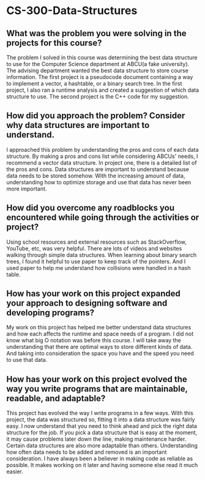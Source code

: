 # CS-300-Data-Structures

## What was the problem you were solving in the projects for this course?
The problem I solved in this course was determining the best data structure to use for the Computer Science department at ABCU(a fake university). The advising department wanted the best data structure to store course information. The first project is a pseudocode document containing a way to implement a vector, a hashtable, or a binary search tree. In the first project, I also ran a runtime analysis and created a suggestion of which data structure to use. The second project is the C++ code for my suggestion.

## How did you approach the problem? Consider why data structures are important to understand.
I approached this problem by understanding the pros and cons of each data structure. By making a pros and cons list while considering ABCUs' needs, I recommend a vector data structure. In project one, there is a detailed list of the pros and cons.
Data structures are important to understand because data needs to be stored somehow. With the increasing amount of data, understanding how to optimize storage and use that data has never been more important. 


## How did you overcome any roadblocks you encountered while going through the activities or project?
Using school resources and external resources such as StackOverflow, YouTube, etc, was very helpful. There are lots of videos and websites walking through simple data structures.
When learning about binary search trees, I found it helpful to use paper to keep track of the pointers. And I used paper to help me understand how collisions were handled in a hash table.


## How has your work on this project expanded your approach to designing software and developing programs?
My work on this project has helped me better understand data structures and how each affects the runtime and space needs of a program. I did not know what big O notation was before this course. I will take away the understanding that there are optimal ways to store different kinds of data. And taking into consideration the space you have and the speed you need to use that data.


## How has your work on this project evolved the way you write programs that are maintainable, readable, and adaptable?
This project has evolved the way I write programs in a few ways. With this project, the data was structured so, fitting it into a data structure was fairly easy. I now understand that you need to think ahead and pick the right data structure for the job. If you pick a data structure that is easy at the moment, it may cause problems later down the line, making maintenance harder. Certain data structures are also more adaptable than others. Understanding how often data needs to be added and removed is an important consideration. I have always been a believer in making code as reliable as possible. It makes working on it later and having someone else read it much easier.
